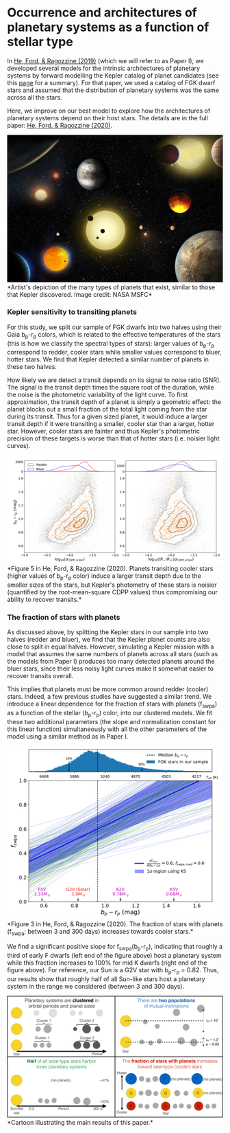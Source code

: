 # Occurrence and architectures of planetary systems as a function of stellar type

In [He, Ford, & Ragozzine (2019)](https://arxiv.org/abs/1907.07773) (which we will refer to as Paper I), we developed several models for the intrinsic architectures of planetary systems by forward modelling the Kepler catalog of planet candidates (see this [page](https://hematthi.github.io/research/syssim_architectures.html) for a summary). For that paper, we used a catalog of FGK dwarf stars and assumed that the distribution of planetary systems was the same across all the stars.

Here, we improve on our best model to explore how the architectures of planetary systems depend on their host stars. The details are in the full paper: [He, Ford, & Ragozzine (2020)](https://arxiv.org/abs/2003.04348).

<center><img src="/research/images/Kepler_planets_variety_NASA_MSFC.jpg" alt="Art: A Variety of Planets" width="800"/></center>  
*Artist's depiction of the many types of planets that exist, similar to those that Kepler discovered. Image credit: NASA MSFC*


### Kepler sensitivity to transiting planets

For this study, we split our sample of FGK dwarfs into two halves using their Gaia b<sub>p</sub>-r<sub>p</sub> colors, which is related to the effective temperatures of the stars (this is how we classify the spectral types of stars): larger values of b<sub>p</sub>-r<sub>p</sub> correspond to redder, cooler stars while smaller values correspond to bluer, hotter stars. We find that Kepler detected a similar number of planets in these two halves.

How likely we are detect a transit depends on its signal to noise ratio (SNR). The signal is the transit depth times the square root of the duration, while the noise is the photometric variability of the light curve. To first approximation, the transit depth of a planet is simply a geometric effect: the planet blocks out a small fraction of the total light coming from the star during its transit. Thus for a given sized planet, it would induce a larger transit depth if it were transiting a smaller, cooler star than a larger, hotter star. However, cooler stars are fainter and thus Kepler's photometric precision of these targets is worse than that of hotter stars (i.e. noisier light curves).

<center><img src="figures/Clustered_P_R_fswp_bprp_fig5.pdf" alt="Figure 5 in paper"/></center>  
*Figure 5 in He, Ford, & Ragozzine (2020). Planets transiting cooler stars (higher values of b<sub>p</sub>-r<sub>p</sub> color) induce a larger transit depth due to the smaller sizes of the stars, but Kepler's photometry of these stars is noisier (quantified by the root-mean-square CDPP values) thus compromising our ability to recover transits.*


### The fraction of stars with planets

As discussed above, by splitting the Kepler stars in our sample into two halves (redder and bluer), we find that the Kepler planet counts are also close to split in equal halves. However, simulating a Kepler mission with a model that assumes the same numbers of planets across all stars (such as the models from Paper I) produces too many detected planets around the bluer stars, since their less noisy light curves make it somewhat easier to recover transits overall.

This implies that planets must be more common around redder (cooler) stars. Indeed, a few previous studies have suggested a similar trend. We introduce a linear dependence for the fraction of stars with planets (f<sub>swpa</sub>) as a function of the stellar (b<sub>p</sub>-r<sub>p</sub>) color, into our clustered models. We fit these two additional parameters (the slope and normalization constant for this linear function) simultaneously with all the other parameters of the model using a similar method as in Paper I.

<center><img src="figures/Clustered_P_R_fswp_bprp_fig3.pdf" alt="Figure 3 in paper"/></center>  
*Figure 3 in He, Ford, & Ragozzine (2020). The fraction of stars with planets (f<sub>swpa</sub>; between 3 and 300 days) increases towards cooler stars.*


We find a significant positive slope for f<sub>swpa</sub>(b<sub>p</sub>-r<sub>p</sub>), indicating that roughly a third of early F dwarfs (left end of the figure above) host a planetary system while this fraction increases to 100% for mid K dwarfs (right end of the figure above). For reference, our Sun is a G2V star with b<sub>p</sub>-r<sub>p</sub> = 0.82. Thus, our results show that roughly half of all Sun-like stars host a planetary system in the range we considered (between 3 and 300 days).

<center><img src="figures/Models_cartoon_stellar.pdf" alt="Cartoon of new models"/></center>  
*Cartoon illustrating the main results of this paper.*
